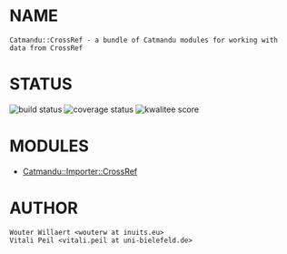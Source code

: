 # NAME

	Catmandu::CrossRef - a bundle of Catmandu modules for working with data from CrossRef

# STATUS

<p>
<img src="https://travis-ci.org/LibreCat/Catmandu-CrossRef.svg?branch=master" alt="build status" />
<img src="https://coveralls.io/repos/LibreCat/Catmandu-CrossRef/badge.png?branch=master" alt="coverage status" />
<img src="http://cpants.cpanauthors.org/dist/Catmandu-CrossRef.png" alt="kwalitee score" />
</p>

# MODULES

- [Catmandu::Importer::CrossRef](https://metacpan.org/pod/Catmandu::Importer::CrossRef)

# AUTHOR

	Wouter Willaert <wouterw at inuits.eu>
	Vitali Peil <vitali.peil at uni-bielefeld.de>
